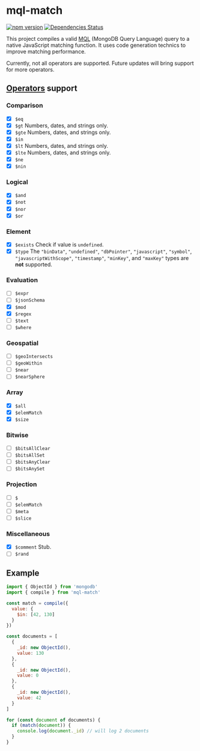 # mql-match

[![npm version](https://badge.fury.io/js/mql-match.svg)](https://badge.fury.io/js/mql-match)
[![Dependencies Status](https://david-dm.org/greguz/mql-match.svg)](https://david-dm.org/greguz/mql-match.svg)

This project compiles a valid [MQL](https://docs.mongodb.com/manual/tutorial/query-documents/) (MongoDB Query Language) query to a native JavaScript matching function. It uses code generation technics to
improve matching performance.

Currently, not all operators are supported. Future updates will bring support for more operators.

## [Operators](https://docs.mongodb.com/manual/reference/operator/query/) support

### Comparison

- [x] `$eq`
- [x] `$gt` Numbers, dates, and strings only.
- [x] `$gte` Numbers, dates, and strings only.
- [x] `$in`
- [x] `$lt` Numbers, dates, and strings only.
- [x] `$lte` Numbers, dates, and strings only.
- [x] `$ne`
- [x] `$nin`

### Logical

- [x] `$and`
- [x] `$not`
- [x] `$nor`
- [x] `$or`

### Element

- [x] `$exists` Check if value is `undefined`.
- [x] `$type` The `"binData"`, `"undefined"`, `"dbPointer"`, `"javascript"`, `"symbol"`, `"javascriptWithScope"`, `"timestamp"`, `"minKey"`, and `"maxKey"` types are **not** supported.

### Evaluation

- [ ] `$expr`
- [ ] `$jsonSchema`
- [x] `$mod`
- [x] `$regex`
- [ ] `$text`
- [ ] `$where`

### Geospatial

- [ ] `$geoIntersects`
- [ ] `$geoWithin`
- [ ] `$near`
- [ ] `$nearSphere`

### Array

- [x] `$all`
- [x] `$elemMatch`
- [x] `$size`

### Bitwise

- [ ] `$bitsAllClear`
- [ ] `$bitsAllSet`
- [ ] `$bitsAnyClear`
- [ ] `$bitsAnySet`

### Projection

- [ ] `$`
- [ ] `$elemMatch`
- [ ] `$meta`
- [ ] `$slice`

### Miscellaneous

- [x] `$comment` Stub.
- [ ] `$rand`

## Example

```javascript
import { ObjectId } from 'mongodb'
import { compile } from 'mql-match'

const match = compile({
  value: {
    $in: [42, 130]
  }
})

const documents = [
  {
    _id: new ObjectId(),
    value: 130
  },
  {
    _id: new ObjectId(),
    value: 0
  },
  {
    _id: new ObjectId(),
    value: 42
  }
]

for (const document of documents) {
  if (match(document)) {
    console.log(document._id) // will log 2 documents
  }
}
```
